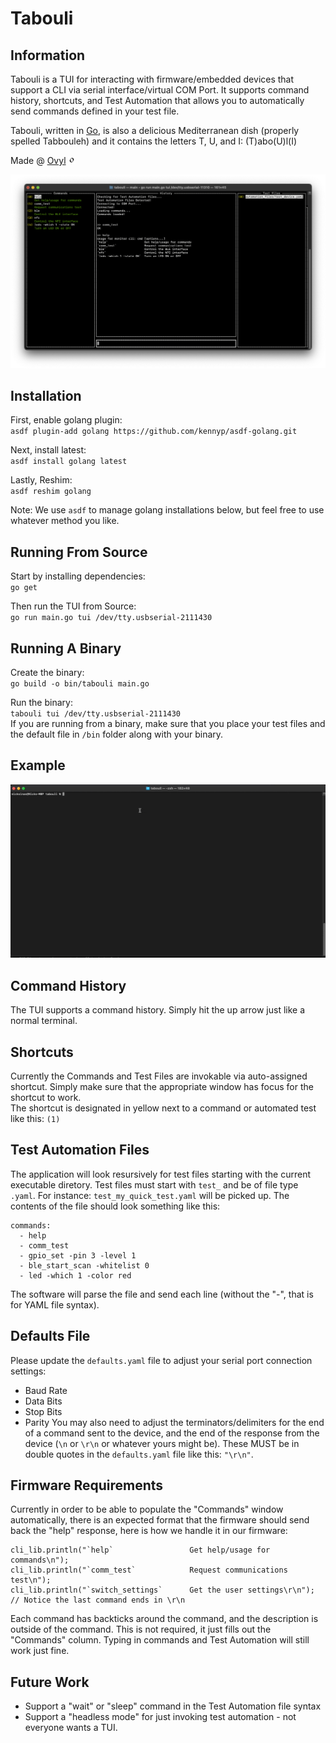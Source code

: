 # Tabouli

## Information  
Tabouli is a TUI for interacting with firmware/embedded devices that support a CLI via serial interface/virtual COM Port. It supports command history, shortcuts, and Test Automation that allows you to automatically send commands defined in your test file. 

Tabouli, written in [Go](https://go.dev/), is also a delicious Mediterranean dish (properly spelled Tabbouleh) and it contains the letters T, U, and I: (T)abo(U)l(I)  

Made @ [Ovyl](https://ovyl.io/) <img src="imgs/ovyl-logo.jpg" alt="ovyl" width="12"/>  

![Screenshot](/imgs/tabouli-main.png)

## Installation
First, enable golang plugin:  
`asdf plugin-add golang https://github.com/kennyp/asdf-golang.git`  

Next, install latest:  
`asdf install golang latest`  

Lastly, Reshim:  
`asdf reshim golang`  

Note: We use `asdf` to manage golang installations below, but feel free to use whatever method you like.
  
## Running From Source
Start by installing dependencies:  
`go get`  

Then run the TUI from Source:  
`go run main.go tui /dev/tty.usbserial-2111430`

## Running A Binary
Create the binary:  
`go build -o bin/tabouli main.go`  

Run the binary:  
`tabouli tui /dev/tty.usbserial-2111430`  
If you are running from a binary, make sure that you place your test files and the default file in `/bin` folder along with your binary.

## Example
![Usage](/imgs/tabouli-usage.gif)

## Command History
The TUI supports a command history. Simply hit the up arrow just like a normal terminal.

## Shortcuts
Currently the Commands and Test Files are invokable via auto-assigned shortcut. Simply make sure that the appropriate window has focus for the shortcut to work.  
The shortcut is designated in yellow next to a command or automated test like this: `(1)` 

## Test Automation Files
The application will look resursively for test files starting with the current executable diretory. Test files must start with `test_` and be of file type `.yaml`. For instance: `test_my_quick_test.yaml` will be picked up. The contents of the file should look something like this:  

```
commands:
  - help
  - comm_test
  - gpio_set -pin 3 -level 1
  - ble_start_scan -whitelist 0
  - led -which 1 -color red
```  
The software will parse the file and send each line (without the "-", that is for YAML file syntax).  

## Defaults File  
Please update the `defaults.yaml` file to adjust your serial port connection settings:  
- Baud Rate
- Data Bits
- Stop Bits
- Parity
You may also need to adjust the terminators/delimiters for the end of a command sent to the device, and the end of the response from the device (`\n` or `\r\n` or whatever yours might be). These MUST be in double quotes in the `defaults.yaml` file like this: `"\r\n"`.

## Firmware Requirements 
Currently in order to be able to populate the "Commands" window automatically, there is an expected format that the firmware should send back the "help" response, here is how we handle it in our firmware:  
  
    cli_lib.println("`help`                 Get help/usage for commands\n");
    cli_lib.println("`comm_test`            Request communications test\n");
    cli_lib.println("`switch_settings`      Get the user settings\r\n");  // Notice the last command ends in \r\n

Each command has backticks around the command, and the description is outside of the command. This is not required, it just fills out the "Commands" column. Typing in commands and Test Automation will still work just fine.

## Future Work   
- Support a "wait" or "sleep" command in the Test Automation file syntax
- Support a "headless mode" for just invoking test automation - not everyone wants a TUI.
